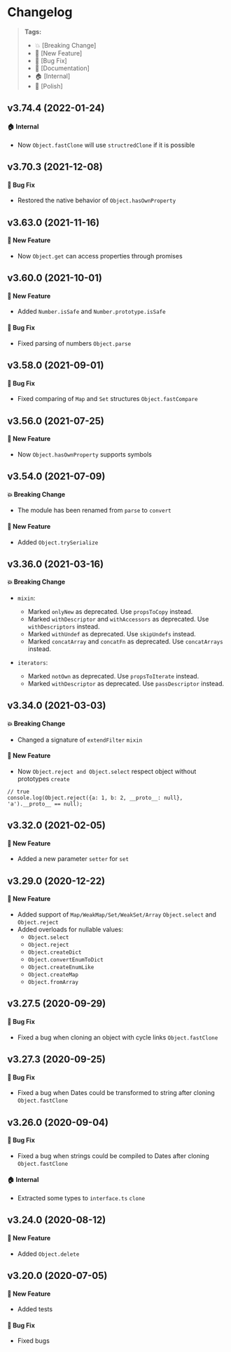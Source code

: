 Changelog
=========

> **Tags:**
> - :boom:       [Breaking Change]
> - :rocket:     [New Feature]
> - :bug:        [Bug Fix]
> - :memo:       [Documentation]
> - :house:      [Internal]
> - :nail_care:  [Polish]

## v3.74.4 (2022-01-24)

#### :house: Internal

* Now `Object.fastClone` will use `structredClone` if it is possible

## v3.70.3 (2021-12-08)

#### :bug: Bug Fix

* Restored the native behavior of `Object.hasOwnProperty`

## v3.63.0 (2021-11-16)

#### :rocket: New Feature

* Now `Object.get` can access properties through promises

## v3.60.0 (2021-10-01)

#### :rocket: New Feature

* Added `Number.isSafe` and `Number.prototype.isSafe`

#### :bug: Bug Fix

* Fixed parsing of numbers `Object.parse`

## v3.58.0 (2021-09-01)

#### :bug: Bug Fix

* Fixed comparing of `Map` and `Set` structures `Object.fastCompare`

## v3.56.0 (2021-07-25)

#### :rocket: New Feature

* Now `Object.hasOwnProperty` supports symbols

## v3.54.0 (2021-07-09)

#### :boom: Breaking Change

* The module has been renamed from `parse` to `convert`

#### :rocket: New Feature

* Added `Object.trySerialize`

## v3.36.0 (2021-03-16)

#### :boom: Breaking Change

* `mixin`:
  * Marked `onlyNew` as deprecated. Use `propsToCopy` instead.
  * Marked `withDescriptor` and `withAccessors` as deprecated. Use `withDescriptors` instead.
  * Marked `withUndef` as deprecated. Use `skipUndefs` instead.
  * Marked `concatArray` and `concatFn` as deprecated. Use `concatArrays` instead.

* `iterators`:
  * Marked `notOwn` as deprecated. Use `propsToIterate` instead.
  * Marked `withDescriptor` as deprecated. Use `passDescriptor` instead.

## v3.34.0 (2021-03-03)

#### :boom: Breaking Change

* Changed a signature of `extendFilter` `mixin`

#### :rocket: New Feature

* Now `Object.reject and Object.select` respect object without prototypes `create`

```
// true
console.log(Object.reject({a: 1, b: 2, __proto__: null}, 'a').__proto__ == null);
```

## v3.32.0 (2021-02-05)

#### :rocket: New Feature

* Added a new parameter `setter` for `set`

## v3.29.0 (2020-12-22)

#### :rocket: New Feature

* Added support of `Map/WeakMap/Set/WeakSet/Array` `Object.select` and `Object.reject`
* Added overloads for nullable values:
  * `Object.select`
  * `Object.reject`
  * `Object.createDict`
  * `Object.convertEnumToDict`
  * `Object.createEnumLike`
  * `Object.createMap`
  * `Object.fromArray`

## v3.27.5 (2020-09-29)

#### :bug: Bug Fix

* Fixed a bug when cloning an object with cycle links `Object.fastClone`

## v3.27.3 (2020-09-25)

#### :bug: Bug Fix

* Fixed a bug when Dates could be transformed to string after cloning `Object.fastClone`

## v3.26.0 (2020-09-04)

#### :bug: Bug Fix

* Fixed a bug when strings could be compiled to Dates after cloning `Object.fastClone`

#### :house: Internal

* Extracted some types to `interface.ts` `clone`

## v3.24.0 (2020-08-12)

#### :rocket: New Feature

* Added `Object.delete`

## v3.20.0 (2020-07-05)

#### :rocket: New Feature

* Added tests

#### :bug: Bug Fix

* Fixed bugs
